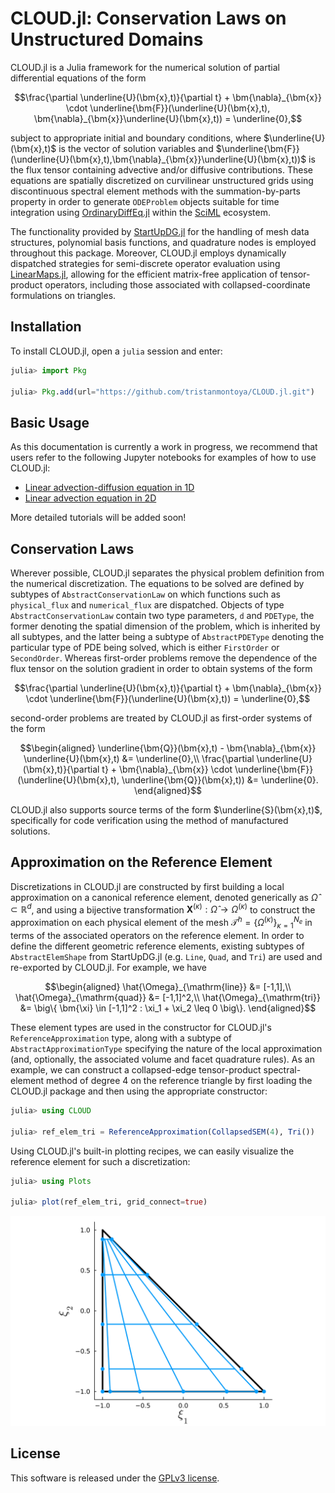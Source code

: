 # CLOUD.jl: Conservation Laws on Unstructured Domains

CLOUD.jl is a Julia framework for the numerical solution of partial differential equations of the form
```math
\frac{\partial \underline{U}(\bm{x},t)}{\partial t} + \bm{\nabla}_{\bm{x}} \cdot \underline{\bm{F}}(\underline{U}(\bm{x},t), \bm{\nabla}_{\bm{x}}\underline{U}(\bm{x},t)) = \underline{0},
```
subject to appropriate initial and boundary conditions, where $\underline{U}(\bm{x},t)$ is the vector of solution variables and $\underline{\bm{F}}(\underline{U}(\bm{x},t),\bm{\nabla}_{\bm{x}}\underline{U}(\bm{x},t))$ is the flux tensor containing advective and/or diffusive contributions. 
These equations are spatially discretized on curvilinear unstructured grids using discontinuous spectral element methods with the summation-by-parts property in order to generate `ODEProblem` objects suitable for time integration using [OrdinaryDiffEq.jl](https://github.com/SciML/OrdinaryDiffEq.jl) within the [SciML](https://sciml.ai/) ecosystem. 

The functionality provided by [StartUpDG.jl](https://github.com/jlchan/StartUpDG.jl) for the handling of mesh data structures, polynomial basis functions, and quadrature nodes is employed throughout this package. Moreover, CLOUD.jl employs dynamically dispatched strategies for semi-discrete operator evaluation using [LinearMaps.jl](https://github.com/JuliaLinearAlgebra/LinearMaps.jl), allowing for the efficient matrix-free application of tensor-product operators, including those associated with collapsed-coordinate formulations on triangles.

## Installation

To install CLOUD.jl, open a `julia` session and enter:

```julia
julia> import Pkg

julia> Pkg.add(url="https://github.com/tristanmontoya/CLOUD.jl.git")
```

## Basic Usage

As this documentation is currently a work in progress, we recommend that users refer to the following Jupyter notebooks for examples of how to use CLOUD.jl:
* [Linear advection-diffusion equation in 1D](https://github.com/tristanmontoya/CLOUD.jl/blob/main/examples/advection_diffusion_1d.ipynb)
* [Linear advection equation in 2D](https://github.com/tristanmontoya/CLOUD.jl/blob/main/examples/advection_2d.ipynb)

More detailed tutorials will be added soon!
## Conservation Laws

Wherever possible, CLOUD.jl separates the physical problem definition from the numerical discretization. The equations to be solved are defined by subtypes of `AbstractConservationLaw` on which functions such as `physical_flux` and `numerical_flux` are dispatched. Objects of type `AbstractConservationLaw` contain two type parameters, `d` and `PDEType`, the former denoting the spatial dimension of the problem, which is inherited by all subtypes, and the latter being a subtype of `AbstractPDEType` denoting the particular type of PDE being solved, which is either `FirstOrder` or `SecondOrder`. Whereas first-order problems remove the dependence of the flux tensor on the solution gradient in order to obtain systems of the form
```math
\frac{\partial \underline{U}(\bm{x},t)}{\partial t} + \bm{\nabla}_{\bm{x}} \cdot \underline{\bm{F}}(\underline{U}(\bm{x},t)) = \underline{0},
```
second-order problems are treated by CLOUD.jl as first-order systems of the form 
```math
\begin{aligned}
\underline{\bm{Q}}(\bm{x},t) - \bm{\nabla}_{\bm{x}} \underline{U}(\bm{x},t) &= \underline{0},\\
\frac{\partial \underline{U}(\bm{x},t)}{\partial t} + \bm{\nabla}_{\bm{x}} \cdot \underline{\bm{F}}(\underline{U}(\bm{x},t), \underline{\bm{Q}}(\bm{x},t)) &= \underline{0}.
\end{aligned}
```
CLOUD.jl also supports source terms of the form $\underline{S}(\bm{x},t)$, specifically for code verification using the method of manufactured solutions.

## Approximation on the Reference Element
Discretizations in CLOUD.jl are constructed by first building a local approximation on a canonical reference element, denoted generically as $\hat{\Omega} \subset \mathbb{R}^d$, and using a bijective transformation $\bm{X}^{(\kappa)} : \hat{\Omega} \rightarrow \Omega^{(\kappa)}$ to construct the approximation on each physical element of the mesh $\mathcal{T}^h = \{ \Omega^{(\kappa)}\}_{\kappa=1}^{N_e}$ in terms of the associated operators on the reference element. In order to define the different geometric reference elements, existing subtypes of `AbstractElemShape` from StartUpDG.jl (e.g. `Line`, `Quad`, and `Tri`) are used and re-exported by CLOUD.jl. For example, we have 
```math
\begin{aligned}
\hat{\Omega}_{\mathrm{line}} &= [-1,1],\\
\hat{\Omega}_{\mathrm{quad}} &= [-1,1]^2,\\
\hat{\Omega}_{\mathrm{tri}} &= \big\{ \bm{\xi} \in [-1,1]^2 : \xi_1 + \xi_2 \leq 0 \big\}.
\end{aligned}
```
These element types are used in the constructor for CLOUD.jl's `ReferenceApproximation` type, along with a subtype of `AbstractApproximationType` specifying the nature of the local approximation (and, optionally, the associated volume and facet quadrature rules). As an example, we can construct a collapsed-edge tensor-product spectral-element method of degree 4 on the reference triangle by first loading the CLOUD.jl package and then using the appropriate constructor:

```julia
julia> using CLOUD

julia> ref_elem_tri = ReferenceApproximation(CollapsedSEM(4), Tri())
```
Using CLOUD.jl's built-in plotting recipes, we can easily visualize the reference element for such a discretization:
```julia
julia> using Plots

julia> plot(ref_elem_tri, grid_connect=true)
```
![CollapsedSEM](./assets/ref_tri.svg)

## License

This software is released under the [GPLv3 license](https://www.gnu.org/licenses/gpl-3.0.en.html).
